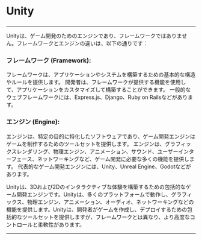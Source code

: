 ###
# Unity
### 

---

Unityは、ゲーム開発のためのエンジンであり、フレームワークではありません。フレームワークとエンジンの違いは、以下の通りです：

### フレームワーク (Framework):

フレームワークは、アプリケーションやシステムを構築するための基本的な構造やルールを提供します。
開発者は、フレームワークが提供する機能を使用して、アプリケーションをカスタマイズして構築することができます。
一般的なウェブフレームワークには、Express.js、Django、Ruby on Railsなどがあります。

### エンジン (Engine):

エンジンは、特定の目的に特化したソフトウェアであり、ゲーム開発エンジンはゲームを制作するためのツールセットを提供します。
エンジンは、グラフィックスレンダリング、物理エンジン、アニメーション、サウンド、ユーザーインターフェース、ネットワーキングなど、ゲーム開発に必要な多くの機能を提供します。
代表的なゲーム開発エンジンには、Unity、Unreal Engine、Godotなどがあります。

Unityは、3Dおよび2Dのインタラクティブな体験を構築するための包括的なゲーム開発エンジンです。Unityは、多くのプラットフォームで動作し、グラフィックス、物理エンジン、アニメーション、オーディオ、ネットワーキングなどの機能を提供します。Unityは、開発者がゲームを作成し、デプロイするための包括的なツールセットを提供しますが、フレームワークとは異なり、より高度なコントロールと柔軟性があります。

---
